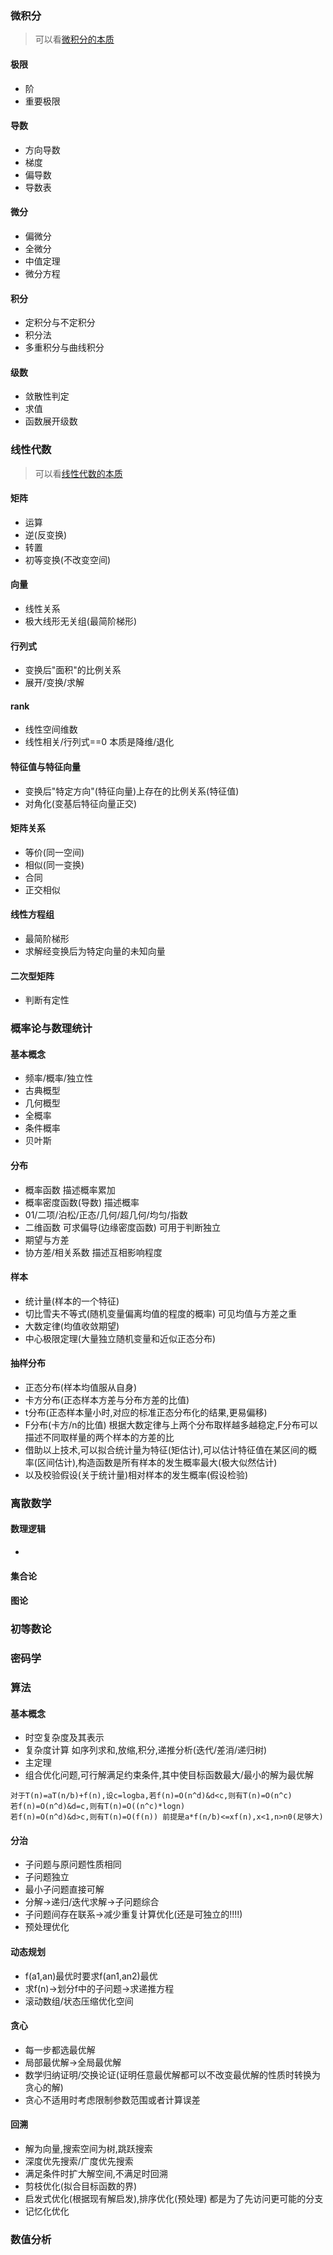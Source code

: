 ### 微积分

> 可以看[微积分的本质](https://space.bilibili.com/88461692)

#### 极限

- 阶
- 重要极限

#### 导数

- 方向导数
- 梯度
- 偏导数
- 导数表

#### 微分

- 偏微分
- 全微分
- 中值定理
- 微分方程

#### 积分

- 定积分与不定积分
- 积分法
- 多重积分与曲线积分

#### 级数

- 敛散性判定
- 求值
- 函数展开级数

### 线性代数

> 可以看[线性代数的本质](https://space.bilibili.com/88461692)

#### 矩阵

- 运算
- 逆(反变换)
- 转置
- 初等变换(不改变空间)

#### 向量

- 线性关系
- 极大线形无关组(最简阶梯形)

#### 行列式

- 变换后"面积"的比例关系
- 展开/变换/求解

#### rank

- 线性空间维数
- 线性相关/行列式==0 本质是降维/退化

#### 特征值与特征向量

- 变换后"特定方向"(特征向量)上存在的比例关系(特征值)
- 对角化(变基后特征向量正交)

#### 矩阵关系

- 等价(同一空间)
- 相似(同一变换)
- 合同
- 正交相似

#### 线性方程组

- 最简阶梯形
- 求解经变换后为特定向量的未知向量

#### 二次型矩阵

- 判断有定性

### 概率论与数理统计

#### 基本概念

- 频率/概率/独立性
- 古典概型
- 几何概型
- 全概率
- 条件概率
- 贝叶斯

#### 分布

- 概率函数 描述概率累加
- 概率密度函数(导数) 描述概率
- 01/二项/泊松/正态/几何/超几何/均匀/指数
- 二维函数 可求偏导(边缘密度函数) 可用于判断独立
- 期望与方差
- 协方差/相关系数 描述互相影响程度

#### 样本

- 统计量(样本的一个特征)
- 切比雪夫不等式(随机变量偏离均值的程度的概率) 可见均值与方差之重
- 大数定律(均值收敛期望)
- 中心极限定理(大量独立随机变量和近似正态分布)

#### 抽样分布

- 正态分布(样本均值服从自身)
- 卡方分布(正态样本方差与分布方差的比值)
- t分布(正态样本量小时,对应的标准正态分布化的结果,更易偏移)
- F分布(卡方/n的比值) 根据大数定律与上两个分布取样越多越稳定,F分布可以描述不同取样量的两个样本的方差的比
- 借助以上技术,可以拟合统计量为特征(矩估计),可以估计特征值在某区间的概率(区间估计),构造函数是所有样本的发生概率最大(极大似然估计)
- 以及校验假设(关于统计量)相对样本的发生概率(假设检验)

### 离散数学

#### 数理逻辑

- 

#### 集合论

#### 图论

### 初等数论

### 密码学

### 算法

#### 基本概念

- 时空复杂度及其表示
- 复杂度计算 如序列求和,放缩,积分,递推分析(迭代/差消/递归树)
- 主定理
- 组合优化问题,可行解满足约束条件,其中使目标函数最大/最小的解为最优解

```
对于T(n)=aT(n/b)+f(n),设c=logba,若f(n)=O(n^d)&d<c,则有T(n)=O(n^c)
若f(n)=O(n^d)&d=c,则有T(n)=O((n^c)*logn)
若f(n)=O(n^d)&d>c,则有T(n)=O(f(n)) 前提是a*f(n/b)<=xf(n),x<1,n>n0(足够大)
```

#### 分治

- 子问题与原问题性质相同
- 子问题独立
- 最小子问题直接可解
- 分解->递归/迭代求解->子问题综合
- 子问题间存在联系->减少重复计算优化(还是可独立的!!!!)
- 预处理优化

#### 动态规划

- f(a1,an)最优时要求f(an1,an2)最优
- 求f(n)->划分f中的子问题->求递推方程
- 滚动数组/状态压缩优化空间

#### 贪心

- 每一步都选最优解
- 局部最优解->全局最优解
- 数学归纳证明/交换论证(证明任意最优解都可以不改变最优解的性质时转换为贪心的解)
- 贪心不适用时考虑限制参数范围或者计算误差

#### 回溯

- 解为向量,搜索空间为树,跳跃搜索
- 深度优先搜索/广度优先搜索
- 满足条件时扩大解空间,不满足时回溯
- 剪枝优化(拟合目标函数的界)
- 启发式优化(根据现有解启发),排序优化(预处理) 都是为了先访问更可能的分支
- 记忆化优化

### 数值分析
